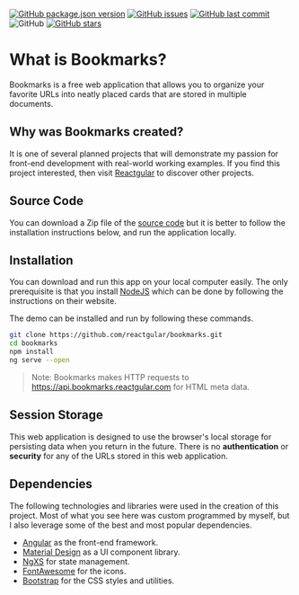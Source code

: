 [![GitHub package.json version](https://img.shields.io/github/package-json/v/reactgular/bookmarks.svg)](https://github.com/reactgular/bookmarks/releases)
[![GitHub issues](https://img.shields.io/github/issues/reactgular/bookmarks.svg)](https://github.com/reactgular/bookmarks/issues) 
[![GitHub last commit](https://img.shields.io/github/last-commit/reactgular/bookmarks.svg)](https://github.com/reactgular/bookmarks/commits/master)
![GitHub](https://img.shields.io/github/license/reactgular/bookmarks.svg)
[![GitHub stars](https://img.shields.io/github/stars/reactgular/bookmarks.svg?style=social)](http://github.com/reactgular/bookmarks)

# What is Bookmarks?

Bookmarks is a free web application that allows you to organize your
favorite URLs into neatly placed cards that are stored in multiple documents.

## Why was Bookmarks created?

It is one of several planned projects that will demonstrate my passion for front-end
development with real-world working examples. If you find this project interested, 
then visit [Reactgular](https://reactgular.com) to discover other projects.

## Source Code

You can download a Zip file of the [source code](https://github.com/reactgular/bookmarks/archive/master.zip) but it is better to follow
the installation instructions below, and run the application locally. 

## Installation

You can download and run this app on your local computer easily. The only 
prerequisite is that you install [NodeJS](https://nodejs.org/) which can 
be done by following the instructions on their website.

The demo can be installed and run by following these commands.

```bash
git clone https://github.com/reactgular/bookmarks.git
cd bookmarks
npm install
ng serve --open
```

> Note: Bookmarks makes HTTP requests to https://api.bookmarks.reactgular.com for HTML meta data.

## Session Storage

This web application is designed to use the browser's local storage for persisting
data when you return in the future. There is no **authentication** or **security**
for any of the URLs stored in this web application.  

## Dependencies

The following technologies and libraries were used in the creation of this project.
Most of what you see here was custom programmed by myself, but I also leverage some
of the best and most popular dependencies.

- [Angular](https://angular.io) as the front-end framework.
- [Material Design](https://material.angular.io) as a UI component library.
- [NgXS](https://ngxs.gitbook.io/ngxs/) for state management.
- [FontAwesome](https://fontawesome.com/icons) for the icons.
- [Bootstrap](https://getbootstrap.com/) for the CSS styles and utilities.
